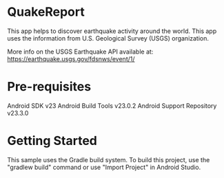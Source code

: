 # QuakeReport
This app helps to discover earthquake activity around the world. This app uses the information from U.S. Geological Survey (USGS) organization.

More info on the USGS Earthquake API available at: https://earthquake.usgs.gov/fdsnws/event/1/

# Pre-requisites

Android SDK v23
Android Build Tools v23.0.2
Android Support Repository v23.3.0

 # Getting Started
This sample uses the Gradle build system. To build this project, use the "gradlew build" command or use "Import Project" in Android Studio.
